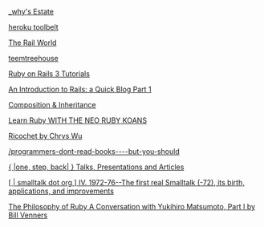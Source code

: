 [_why's Estate](http://viewsourcecode.org/why/index.html)

[heroku toolbelt](https://toolbelt.heroku.com/windows)

[The Rail World](http://therailworld.com/)

[teemtreehouse](http://teamtreehouse.com/)

[Ruby on Rails 3 Tutorials](http://ruby.about.com/od/rails3tutorial/Ruby-On-Rails-3-Tutorial.htm)

[An Introduction to Rails: a Quick Blog Part 1](http://ruby.about.com/od/rails3tutorial/ss/An-Introduction-To-Rails-A-Quick-Blog-Part-1.htm)

[Composition & Inheritance](http://rubysource.com/composition-inheritance/)

[Learn Ruby
WITH THE NEO RUBY KOANS](http://rubykoans.com/)

[Ricochet by Chrys Wu](http://www.chryswu.com/blog/2011/07/11/how-to-read-api-documentation-a-guide-for-non-coders/)

[/programmers-dont-read-books----but-you-should](http://www.codinghorror.com/blog/2008/04/programmers-dont-read-books----but-you-should.html)

[{ |one, step, back| } Talks, Presentations and Articles](http://onestepback.org/articles/)

[[ | smalltalk dot org ] IV. 1972-76--The first real Smalltalk (-72), its birth, applications, and improvements](http://www.smalltalk.org/smalltalk/TheEarlyHistoryOfSmalltalk_IV.html)

[The Philosophy of Ruby
A Conversation with Yukihiro Matsumoto, Part I
by Bill Venners](http://www.artima.com/intv/ruby.html)